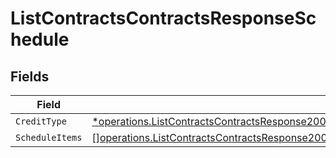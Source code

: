 # ListContractsContractsResponseSchedule


## Fields

| Field                                                                                                                                                                                                                                  | Type                                                                                                                                                                                                                                   | Required                                                                                                                                                                                                                               | Description                                                                                                                                                                                                                            |
| -------------------------------------------------------------------------------------------------------------------------------------------------------------------------------------------------------------------------------------- | -------------------------------------------------------------------------------------------------------------------------------------------------------------------------------------------------------------------------------------- | -------------------------------------------------------------------------------------------------------------------------------------------------------------------------------------------------------------------------------------- | -------------------------------------------------------------------------------------------------------------------------------------------------------------------------------------------------------------------------------------- |
| `CreditType`                                                                                                                                                                                                                           | [*operations.ListContractsContractsResponse200ApplicationJSONResponseBodyDataCurrentDiscountsCreditType](../../models/operations/listcontractscontractsresponse200applicationjsonresponsebodydatacurrentdiscountscredittype.md)        | :heavy_minus_sign:                                                                                                                                                                                                                     | N/A                                                                                                                                                                                                                                    |
| `ScheduleItems`                                                                                                                                                                                                                        | [][operations.ListContractsContractsResponse200ApplicationJSONResponseBodyDataCurrentDiscountsScheduleItems](../../models/operations/listcontractscontractsresponse200applicationjsonresponsebodydatacurrentdiscountsscheduleitems.md) | :heavy_minus_sign:                                                                                                                                                                                                                     | N/A                                                                                                                                                                                                                                    |